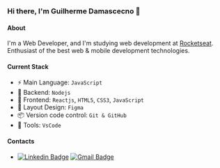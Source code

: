 ### Hi there, I'm Guilherme Damascecno 👋

#### About
I'm a Web Developer, and I'm studying web development at [Rocketseat](https://rocketseat.com.br/).
Enthusiast of the best web & mobile development technologies.

#### Current Stack
  - :zap: Main Language: `JavaScript`
  - 📡 Backend: `Nodejs`
  - :tada: Frontend: `Reactjs`, `HTML5`, `CSS3`, `JavaScript`
  - :art: Layout Design: `Figma`
  - :package: Version code control: `Git & GitHub`
  - :hammer: Tools: `VsCode` 

#### Contacts

  - [![Linkedin Badge](https://img.shields.io/badge/-Guilherme%20Damasceno-00875f?style=flat-square&logo=Linkedin&logoColor=white&link=https://www.linkedin.com/in/guilherme-damasceno-1b703a286/)](https://www.linkedin.com/in/guilherme-damasceno-1b703a286/)
[![Gmail Badge](https://img.shields.io/badge/-guilhermedamasceno38@gmail.com-00875f?style=flat-square&logo=Gmail&logoColor=white&link=mailto:guilhermedamasceno38@gmail.com)](mailto:guilhermedamasceno38@gmail.com)
